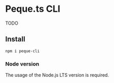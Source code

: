 # Peque.ts CLI

TODO

## Install
`npm i peque-cli`

### Node version
The usage of the Node.js LTS version is required.
